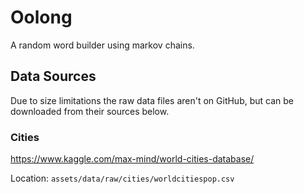 # Oolong

A random word builder using markov chains.

## Data Sources

Due to size limitations the raw data files aren't on GitHub, but can be downloaded from their sources below.

### Cities

<https://www.kaggle.com/max-mind/world-cities-database/>

Location: `assets/data/raw/cities/worldcitiespop.csv`
